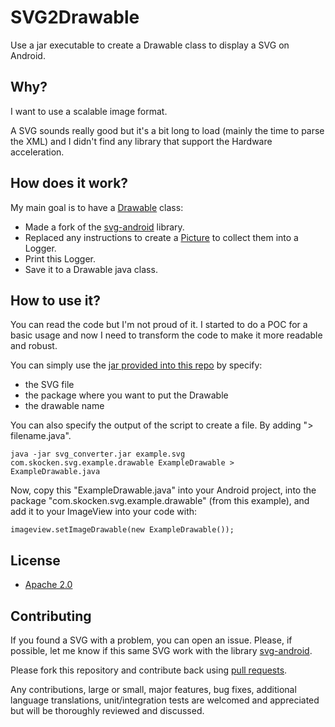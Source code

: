 SVG2Drawable
============

Use a jar executable to create a Drawable class to display a SVG on Android.

## Why?

I want to use a scalable image format.

A SVG sounds really good but it's a bit long to load (mainly the time to parse the XML) and I didn't find any library that support the Hardware acceleration.

## How does it work?

My main goal is to have a [Drawable](http://developer.android.com/reference/android/graphics/drawable/Drawable.html) class:

* Made a fork of the [svg-android](https://code.google.com/p/svg-android/) library.
* Replaced any instructions to create a [Picture](http://developer.android.com/reference/android/graphics/Picture.html) to collect them into a Logger.
* Print this Logger.
* Save it to a Drawable java class.

## How to use it?

You can read the code but I'm not proud of it. I started to do a POC for a basic usage and now I need to transform the code to make it more readable and robust.

You can simply use the [jar provided into this repo](https://github.com/StanKocken/SVG2Drawable/blob/master/svg_converter.jar) by specify:

* the SVG file
* the package where you want to put the Drawable
* the drawable name

You can also specify the output of the script to create a file. By adding "> filename.java".


    java -jar svg_converter.jar example.svg com.skocken.svg.example.drawable ExampleDrawable > ExampleDrawable.java

Now, copy this "ExampleDrawable.java" into your Android project, into the package "com.skocken.svg.example.drawable" (from this example), and add it to your ImageView into your code with:

    imageview.setImageDrawable(new ExampleDrawable());

## License

* [Apache 2.0](http://www.apache.org/licenses/LICENSE-2.0.html)

## Contributing

If you found a SVG with a problem, you can open an issue. Please, if possible, let me know if this same SVG work with the library [svg-android](https://code.google.com/p/svg-android/).

Please fork this repository and contribute back using
[pull requests](https://github.com/StanKocken/SVG2Drawable/pulls).

Any contributions, large or small, major features, bug fixes, additional
language translations, unit/integration tests are welcomed and appreciated
but will be thoroughly reviewed and discussed.
